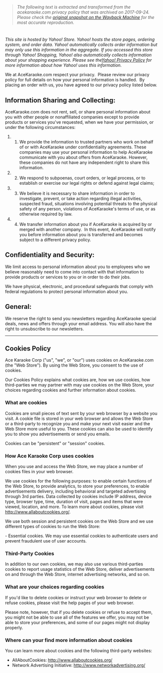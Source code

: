 > *The following text is extracted and transformed from the acekaraoke.com privacy policy that was archived on 2017-09-24. Please check the [original snapshot on the Wayback Machine](https://web.archive.org/web/20170924150722id_/http%3A//www.acekaraoke.com/privacypolicy.html) for the most accurate reproduction.*

# 

_This site is hosted by Yahoo! Store. Yahoo! hosts the store pages, ordering system, and order data. Yahoo! automatically collects order information but may only use this information in the aggregate. If you accessed this store through Yahoo! Shopping, Yahoo! also automatically collects information about your shopping experience. Please see the[Yahoo! Privacy Policy](http://privacy.yahoo.com/privacy/us/) for more information about how Yahoo! uses this information._

We at AceKaraoke.com respect your privacy.  Please review our privacy policy for full details on how your personal information is handled.  By placing an order with us, you have agreed to our privacy policy listed below.

  


## Information Sharing and Collecting:

AceKaraoke.com does not rent, sell, or share personal information about you with other people or nonaffiliated companies except to provide products or services you've requested, when we have your permission, or under the following circumstances:

  


  1. 1) We provide the information to trusted partners who work on behalf of or with AceKaraoke under confidentiality agreements. These companies may use your personal information to help AceKaraoke communicate with you about offers from AceKaraoke. However, these companies do not have any independent right to share this information.
  

  2. 2) We respond to subpoenas, court orders, or legal process, or to establish or exercise our legal rights or defend against legal claims;
  

  3. 3) We believe it is necessary to share information in order to investigate, prevent, or take action regarding illegal activities, suspected fraud, situations involving potential threats to the physical safety of any person, violations of AceKaraoke's terms of use, or as otherwise required by law.
  

  4. 4) We transfer information about you if AceKaraoke is acquired by or merged with another company.  In this event, AceKaraoke will notify you before information about you is transferred and becomes subject to a different privacy policy.
  



## Confidentiality and Security:

We limit access to personal information about you to employees who we believe reasonably need to come into contact with that information to provide products or services to you or in order to do their jobs.

We have physical, electronic, and procedural safeguards that comply with federal regulations to protect personal information about you.

  


## General:

We reserve the right to send you newsletters regarding AceKaraoke special deals, news and offers through your email address. You will also have the right to unsubscribe to our newsletters.

* * *

  


## Cookies Policy

Ace Karaoke Corp ("us", "we", or "our") uses cookies on AceKaraoke.com (the "Web Store"). By using the Web Store, you consent to the use of cookies.

Our Cookies Policy explains what cookies are, how we use cookies, how third-parties we may partner with may use cookies on the Web Store, your choices regarding cookies and further information about cookies.

  


### What are cookies

Cookies are small pieces of text sent by your web browser by a website you visit. A cookie file is stored in your web browser and allows the Web Store or a third-party to recognize you and make your next visit easier and the Web Store more useful to you. These cookies can also be used to identify you to show you advertisements or send you emails.

Cookies can be "persistent" or "session" cookies.

  


### How Ace Karaoke Corp uses cookies

When you use and access the Web Store, we may place a number of cookies files in your web browser. 

We use cookies for the following purposes: to enable certain functions of the Web Store, to provide analytics, to store your preferences, to enable advertisements delivery, including behavioral and targeted advertising through 3rd parties. Data collected by cookies include IP address, device type, browser type, time, duration of visit, pages and items that were viewed, location, and more. To learn more about cookies, please visit <http://www.allaboutcookies.org/>.

We use both session and persistent cookies on the Web Store and we use different types of cookies to run the Web Store:

\- Essential cookies. We may use essential cookies to authenticate users and prevent fraudulent use of user accounts.

  


### Third-Party Cookies

In addition to our own cookies, we may also use various third-parties cookies to report usage statistics of the Web Store, deliver advertisements on and through the Web Store, internet advertising networks, and so on.

  


### What are your choices regarding cookies

If you'd like to delete cookies or instruct your web browser to delete or refuse cookies, please visit the help pages of your web browser.

Please note, however, that if you delete cookies or refuse to accept them, you might not be able to use all of the features we offer, you may not be able to store your preferences, and some of our pages might not display properly.

  


### Where can your find more information about cookies

You can learn more about cookies and the following third-party websites:

  


  * AllAboutCookies: <http://www.allaboutcookies.org/>
  * Network Advertising Initiative: <http://www.networkadvertising.org/>


